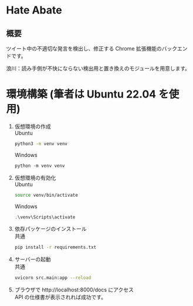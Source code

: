 # Hate Abate

## 概要

ツイート中の不適切な発言を検出し、修正する Chrome 拡張機能のバックエンドです。

浪川：読み手側が不快にならない検出用と置き換えのモジュールを用意します。

# 環境構築 (筆者は Ubuntu 22.04 を使用)

1. 仮想環境の作成
   <br>
   Ubuntu
   ```bash
   python3 -m venv venv
   ```
   Windows
   ```powershell
   python -m venv venv
   ```
2. 仮想環境の有効化
   <br>
   Ubuntu
   ```bash
   source venv/bin/activate
   ```
   Windows
   ```powershell
   .\venv\Scripts\activate
   ```
3. 依存パッケージのインストール
   <br>
   共通
   ```bash
   pip install -r requirements.txt
   ```
4. サーバーの起動
   <br>
   共通
   ```bash
   uvicorn src.main:app --reload
   ```
5. ブラウザで http://localhost:8000/docs にアクセス
   <br>
   API の仕様書が表示されれば成功です。
